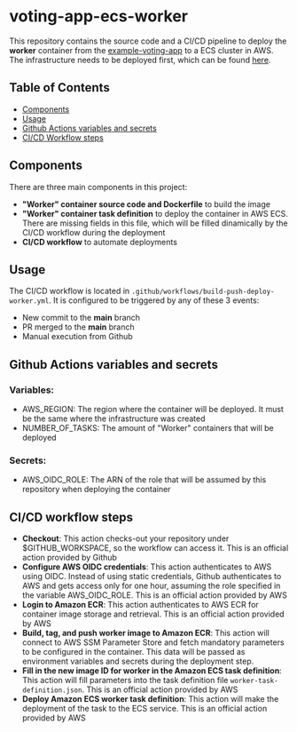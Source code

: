 # voting-app-ecs-worker

This repository contains the source code and a CI/CD pipeline to deploy the **worker** container from the [example-voting-app](https://github.com/dockersamples/example-voting-app) to a ECS cluster in AWS. The infrastructure needs to be deployed first, which can be found [here](https://github.com/marco-nastasi/voting-app-ecs-infra).

## Table of Contents

- [Components](#components)
- [Usage](#usage)
- [Github Actions variables and secrets](#github-actions-variables-and-secrets)
- [CI/CD Workflow steps](#cicd-workflow-steps)

## Components

There are three main components in this project:
- **"Worker" container source code and Dockerfile** to build the image
- **"Worker" container task definition** to deploy the container in AWS ECS. There are missing fields in this file, which will be filled dinamically by the CI/CD workflow during the deployment
- **CI/CD workflow** to automate deployments

## Usage

The CI/CD workflow is located in `.github/workflows/build-push-deploy-worker.yml`. It is configured to be triggered by any of these 3 events:
- New commit to the **main** branch
- PR merged to the **main** branch
- Manual execution from Github

## Github Actions variables and secrets

### Variables:

- AWS_REGION: The region where the container will be deployed. It must be the same where the infrastructure was created
- NUMBER_OF_TASKS: The amount of "Worker" containers that will be deployed

### Secrets:

- AWS_OIDC_ROLE: The ARN of the role that will be assumed by this repository when deploying the container

## CI/CD workflow steps

- **Checkout**: This action checks-out your repository under $GITHUB_WORKSPACE, so the workflow can access it. This is an official action provided by Github
- **Configure AWS OIDC credentials**: This action authenticates to AWS using OIDC. Instead of using static credentials, Github authenticates to AWS and gets access only for one hour, assuming the role specified in the variable AWS_OIDC_ROLE. This is an official action provided by AWS
- **Login to Amazon ECR**: This action authenticates to AWS ECR for container image storage and retrieval. This is an official action provided by AWS
- **Build, tag, and push worker image to Amazon ECR**: This action will connect to AWS SSM Parameter Store and fetch mandatory parameters to be configured in the container. This data will be passed as environment variables and secrets during the deployment step.
- **Fill in the new image ID for worker in the Amazon ECS task definition**: This action will fill parameters into the task definition file `worker-task-definition.json`. This is an official action provided by AWS
- **Deploy Amazon ECS worker task definition**: This action will make the deployment of the task to the ECS service. This is an official action provided by AWS